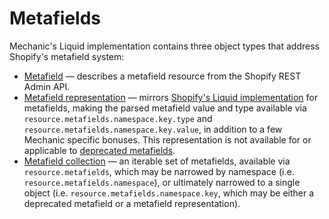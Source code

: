 # Metafields

Mechanic's Liquid implementation contains three object types that address Shopify's metafield system:

* [Metafield](metafield-object.md) — describes a metafield resource from the Shopify REST Admin API. 
* [Metafield representation](metafield-representation-object.md) — mirrors [Shopify's Liquid implementation](https://shopify.dev/api/liquid/objects/metafield) for metafields, making the parsed metafield value and type available via `resource.metafields.namespace.key.type` and `resource.metafields.namespace.key.value`, in addition to a few Mechanic specific bonuses. This representation is not available for or applicable to [deprecated metafields](https://shopify.dev/api/liquid/objects/metafield#deprecated-metafields). 
* [Metafield collection](metafield-collection.md) — an iterable set of metafields, available via `resource.metafields`, which may be narrowed by namespace \(i.e. `resource.metafields.namespace`\), or ultimately narrowed to a single object \(i.e. `resource.metafields.namespace.key`, which may be either a deprecated metafield or a metafield representation\).

